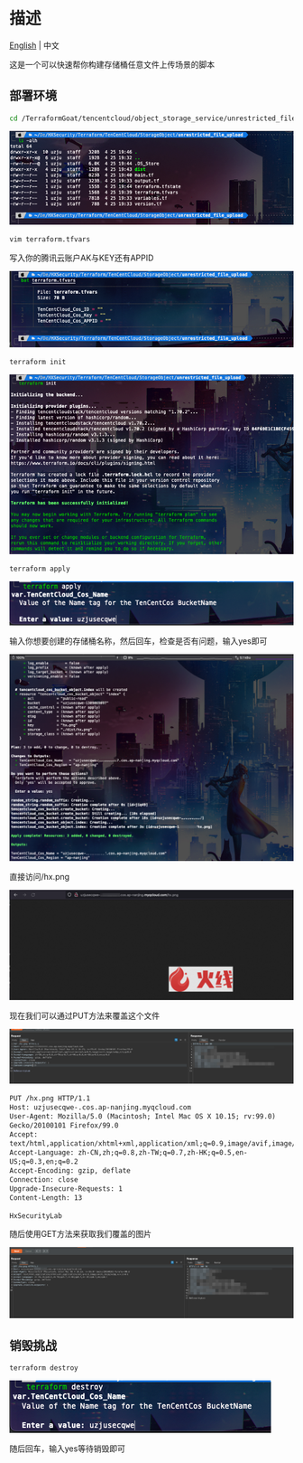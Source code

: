 # 描述

[English](./README.md) | 中文

这是一个可以快速帮你构建存储桶任意文件上传场景的脚本

## 部署环境

```bash
cd /TerraformGoat/tencentcloud/object_storage_service/unrestricted_file_upload/
```

![image-20220425194621232](../../../images/image-20220425194621232.png)

```bash
vim terraform.tfvars
```

写入你的腾讯云账户AK与KEY还有APPID

![image-20220425195518630](../../../images/image-20220425195518630.png)

```bash
terraform init
```

![image-20220425194722112](../../../images/image-20220425194722112.png)

```bash
terraform apply
```

![image-20220425194755297](../../../images/image-20220425194755297.png)

输入你想要创建的存储桶名称，然后回车，检查是否有问题，输入yes即可

![image-20220425195010422](../../../images/image-20220425195010422.png)

直接访问/hx.png

![image-20220425195047346](../../../images/image-20220425195047346.png)

现在我们可以通过PUT方法来覆盖这个文件

![image-20220425195122239](../../../images/image-20220425195122239.png)

```http
PUT /hx.png HTTP/1.1
Host: uzjusecqwe-.cos.ap-nanjing.myqcloud.com
User-Agent: Mozilla/5.0 (Macintosh; Intel Mac OS X 10.15; rv:99.0) Gecko/20100101 Firefox/99.0
Accept: text/html,application/xhtml+xml,application/xml;q=0.9,image/avif,image/webp,*/*;q=0.8
Accept-Language: zh-CN,zh;q=0.8,zh-TW;q=0.7,zh-HK;q=0.5,en-US;q=0.3,en;q=0.2
Accept-Encoding: gzip, deflate
Connection: close
Upgrade-Insecure-Requests: 1
Content-Length: 13

HxSecurityLab
```

随后使用GET方法来获取我们覆盖的图片

![image-20220425195153269](../../../images/image-20220425195153269.png)

## 销毁挑战

```bash
terraform destroy
```

![image-20220425195226825](../../../images/image-20220425195226825.png)

随后回车，输入yes等待销毁即可
